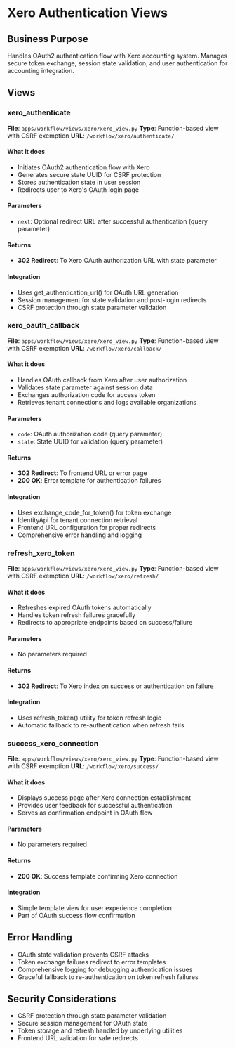 # Xero Authentication Views

## Business Purpose
Handles OAuth2 authentication flow with Xero accounting system. Manages secure token exchange, session state validation, and user authentication for accounting integration.

## Views

### xero_authenticate
**File**: `apps/workflow/views/xero/xero_view.py`
**Type**: Function-based view with CSRF exemption
**URL**: `/workflow/xero/authenticate/`

#### What it does
- Initiates OAuth2 authentication flow with Xero
- Generates secure state UUID for CSRF protection
- Stores authentication state in user session
- Redirects user to Xero's OAuth login page

#### Parameters
- `next`: Optional redirect URL after successful authentication (query parameter)

#### Returns
- **302 Redirect**: To Xero OAuth authorization URL with state parameter

#### Integration
- Uses get_authentication_url() for OAuth URL generation
- Session management for state validation and post-login redirects
- CSRF protection through state parameter validation

### xero_oauth_callback
**File**: `apps/workflow/views/xero/xero_view.py`
**Type**: Function-based view with CSRF exemption
**URL**: `/workflow/xero/callback/`

#### What it does
- Handles OAuth callback from Xero after user authorization
- Validates state parameter against session data
- Exchanges authorization code for access token
- Retrieves tenant connections and logs available organizations

#### Parameters
- `code`: OAuth authorization code (query parameter)
- `state`: State UUID for validation (query parameter)

#### Returns
- **302 Redirect**: To frontend URL or error page
- **200 OK**: Error template for authentication failures

#### Integration
- Uses exchange_code_for_token() for token exchange
- IdentityApi for tenant connection retrieval
- Frontend URL configuration for proper redirects
- Comprehensive error handling and logging

### refresh_xero_token
**File**: `apps/workflow/views/xero/xero_view.py`
**Type**: Function-based view with CSRF exemption
**URL**: `/workflow/xero/refresh/`

#### What it does
- Refreshes expired OAuth tokens automatically
- Handles token refresh failures gracefully
- Redirects to appropriate endpoints based on success/failure

#### Parameters
- No parameters required

#### Returns
- **302 Redirect**: To Xero index on success or authentication on failure

#### Integration
- Uses refresh_token() utility for token refresh logic
- Automatic fallback to re-authentication when refresh fails

### success_xero_connection
**File**: `apps/workflow/views/xero/xero_view.py`
**Type**: Function-based view with CSRF exemption
**URL**: `/workflow/xero/success/`

#### What it does
- Displays success page after Xero connection establishment
- Provides user feedback for successful authentication
- Serves as confirmation endpoint in OAuth flow

#### Parameters
- No parameters required

#### Returns
- **200 OK**: Success template confirming Xero connection

#### Integration
- Simple template view for user experience completion
- Part of OAuth success flow confirmation

## Error Handling
- OAuth state validation prevents CSRF attacks
- Token exchange failures redirect to error templates
- Comprehensive logging for debugging authentication issues
- Graceful fallback to re-authentication on token refresh failures

## Security Considerations
- CSRF protection through state parameter validation
- Secure session management for OAuth state
- Token storage and refresh handled by underlying utilities
- Frontend URL validation for safe redirects